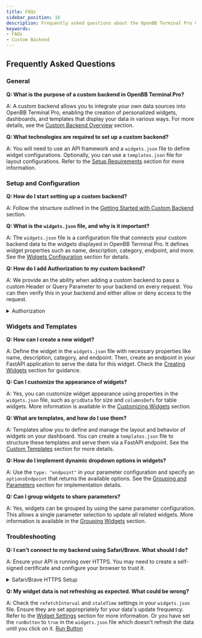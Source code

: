 ```yaml
---
title: FAQs
sidebar_position: 16
description: Frequently asked questions about the OpenBB Terminal Pro Custom Backend.
keywords:
- FAQs
- Custom Backend
---
```


## Frequently Asked Questions

### General

**Q: What is the purpose of a custom backend in OpenBB Terminal Pro?**

A: A custom backend allows you to integrate your own data sources into OpenBB Terminal Pro, enabling the creation of personalized widgets, dashboards, and templates that display your data in various ways. For more details, see the [Custom Backend Overview](/content/workspace/custom-backend/custom-backend.md) section.

**Q: What technologies are required to set up a custom backend?**

A: You will need to use an API framework and a `widgets.json` file to define widget configurations. Optionally, you can use a `templates.json` file for layout configurations. Refer to the [Setup Requirements](/content/workspace/custom-backend/custom-backend.md#setup-requirements) section for more information.

### Setup and Configuration

**Q: How do I start setting up a custom backend?**

A: Follow the structure outlined in the [Getting Started with Custom Backend](/content/workspace/custom-backend/custom-backend.md#getting-started-with-custom-backend) section.

**Q: What is the `widgets.json` file, and why is it important?**

A: The `widgets.json` file is a configuration file that connects your custom backend data to the widgets displayed in OpenBB Terminal Pro. It defines widget properties such as name, description, category, endpoint, and more. See the [Widgets Configuration](/content/workspace/custom-backend/widgets-json-reference.md#widgets-configuration) section for details.

**Q: How do I add Authorization to my custom backend?**

A: We provide an the ability when adding a custom backend to pass a custom Header or Query Parameter to your backend on every request. You can then verify this in your backend and either allow or deny access to the request.

<details>
<summary mdxType="summary">Authorization</summary>

<div style={{display: 'flex', justifyContent: 'left'}}>
  <img className="pro-border-gradient" width="600" alt="folder" src="https://openbb-assets.s3.us-east-1.amazonaws.com/docs/pro/authorization.png" />
</div>
</details>


### Widgets and Templates

**Q: How can I create a new widget?**

A: Define the widget in the `widgets.json` file with necessary properties like name, description, category, and endpoint. Then, create an endpoint in your FastAPI application to serve the data for this widget. Check the [Creating Widgets](/content/workspace/custom-backend/widgets-json-reference.md#creating-widgets) section for guidance.

**Q: Can I customize the appearance of widgets?**

A: Yes, you can customize widget appearance using properties in the `widgets.json` file, such as `gridData` for size and `columnsDefs` for table widgets. More information is available in the [Customizing Widgets](/content/workspace/custom-backend/widgets-json-reference.md) section.

**Q: What are templates, and how do I use them?**

A: Templates allow you to define and manage the layout and behavior of widgets on your dashboard. You can create a `templates.json` file to structure these templates and serve them via a FastAPI endpoint. See the [Custom Templates](/content/workspace/custom-backend/advanced-controls/templates.md) section for more details.

**Q: How do I implement dynamic dropdown options in widgets?**

A: Use the `type: "endpoint"` in your parameter configuration and specify an `optionsEndpoint` that returns the available options. See the [Grouping and Parameters](/content/workspace/custom-backend/advanced-controls/grouping-and-parameters.md#Passing-custom-dropdown-options) section for implementation details.

**Q: Can I group widgets to share parameters?**

A: Yes, widgets can be grouped by using the same parameter configuration. This allows a single parameter selection to update all related widgets. More information is available in the [Grouping Widgets](/content/workspace/custom-backend/advanced-controls/grouping-and-parameters.md#Grouping) section.

### Troubleshooting

**Q: I can't connect to my backend using Safari/Brave. What should I do?**

A: Ensure your API is running over HTTPS. You may need to create a self-signed certificate and configure your browser to trust it.

<details>
<summary mdxType="summary">Safari/Brave HTTPS Setup</summary>

OpenBB Platform API Over HTTPS

To run the API over the HTTPS protocol, you must first create a self-signed certificate and the associated key. After steps 1 & 2 above, you can generate the files by entering this to the command line:

```sh
openssl req -x509 -days 3650 -out localhost.crt -keyout localhost.key   -newkey rsa:4096 -nodes -sha256   -subj '/CN=localhost' -extensions EXT -config <( \
   printf "[dn]\nCN=localhost\n[req]\ndistinguished_name = dn\n[EXT]\nsubjectAltName=DNS:localhost\nkeyUsage=digitalSignature\nextendedKeyUsage=serverAuth")
```

Two files will be created, in the current working directory, that are passed as keyword arguments to the `openbb-api` entry point.

```sh
openbb-api --ssl_keyfile localhost.key --ssl_certfile localhost.crt
```

**Note**: Adjust the command to include the full path to the file if the current working directory is not where they are located.


The certificate - `localhost.crt` - will need to be added to system's trust store. The process for this will depend on the operating system and the user account privilege.

A quick solution is to visit the server's URL, show the details of the warning, and choose to continue anyways.

Contact the system administrator if you are using a work device and require additional permissions to complete the configuration.

![This Connection Is Not Private](https://in.norton.com/content/dam/blogs/images/norton/am/this_connection_not_is_private.png)

</details>

**Q: My widget data is not refreshing as expected. What could be wrong?**

A: Check the `refetchInterval` and `staleTime` settings in your `widgets.json` file. Ensure they are set appropriately for your data's update frequency. Refer to the [Widget Settings](/content/workspace/custom-backend/advanced-controls/widget-settings.md#Data-Refresh-Settings) section for more information. Or you have set the `runButton` to `true` in the `widgets.json` file which doesn't refresh the data until you click on it. [Run Button](/content/workspace/custom-backend/advanced-controls/widget-settings.md#Run-Button)